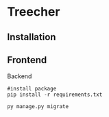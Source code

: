# Treecher

## Installation
Frontend
-
Backend
```
#install package
pip install -r requirements.txt

py manage.py migrate
```
 
